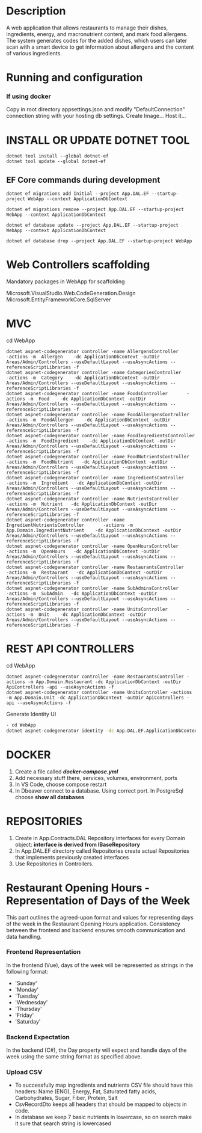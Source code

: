 # Description
A web application that allows restaurants to manage their dishes, ingredients, energy, and macronutrient content, and mark food allergens. The system generates codes for the added dishes, which users can later scan with a smart device to get information about allergens and the content of various ingredients.

# Running and configuration
### If using docker
Copy in root directory appsettings.json and modify "DefaultConnection" connection string with your hosting db settings.
Create Image...
Host it...

# INSTALL OR UPDATE DOTNET TOOL
```
dotnet tool install --global dotnet-ef
dotnet tool update --global dotnet-ef
```


## EF Core commands during development
```
dotnet ef migrations add Initial --project App.DAL.EF --startup-project WebApp --context ApplicationDbContext 

dotnet ef migrations remove --project App.DAL.EF --startup-project WebApp --context ApplicationDbContext 
 
dotnet ef database update --project App.DAL.EF --startup-project WebApp --context ApplicationDbContext

dotnet ef database drop --project App.DAL.EF --startup-project WebApp
```

# Web Controllers scaffolding

Mandatory packages in WebApp for scaffolding

Microsoft.VisualStudio.Web.CodeGeneration.Design
Microsoft.EntityFrameworkCore.SqlServer


# MVC

cd WebApp
```
dotnet aspnet-codegenerator controller -name AllergensController       -actions -m  Allergen    -dc ApplicationDbContext -outDir Areas/Admin/Controllers --useDefaultLayout --useAsyncActions --referenceScriptLibraries -f
dotnet aspnet-codegenerator controller -name CategoriesController       -actions -m  Category    -dc ApplicationDbContext -outDir Areas/Admin/Controllers --useDefaultLayout --useAsyncActions --referenceScriptLibraries -f
dotnet aspnet-codegenerator controller -name FoodsController       -actions -m  Food    -dc ApplicationDbContext -outDir Areas/Admin/Controllers --useDefaultLayout --useAsyncActions --referenceScriptLibraries -f
dotnet aspnet-codegenerator controller -name FoodAllergensController       -actions -m  FoodAllergen    -dc ApplicationDbContext -outDir Areas/Admin/Controllers --useDefaultLayout --useAsyncActions --referenceScriptLibraries -f
dotnet aspnet-codegenerator controller -name FoodIngredientsController       -actions -m  FoodIngredient    -dc ApplicationDbContext -outDir Areas/Admin/Controllers --useDefaultLayout --useAsyncActions --referenceScriptLibraries -f
dotnet aspnet-codegenerator controller -name FoodNutrientsController       -actions -m  FoodNutrient   -dc ApplicationDbContext -outDir Areas/Admin/Controllers --useDefaultLayout --useAsyncActions --referenceScriptLibraries -f
dotnet aspnet-codegenerator controller -name IngredientsController       -actions -m  Ingredient   -dc ApplicationDbContext -outDir Areas/Admin/Controllers --useDefaultLayout --useAsyncActions --referenceScriptLibraries -f
dotnet aspnet-codegenerator controller -name NutrientsController       -actions -m  Nutrient   -dc ApplicationDbContext -outDir Areas/Admin/Controllers --useDefaultLayout --useAsyncActions --referenceScriptLibraries -f
dotnet aspnet-codegenerator controller -name IngredientNutrientsController       -actions -m  App.Domain.IngredientNutrient    -dc ApplicationDbContext -outDir Areas/Admin/Controllers --useDefaultLayout --useAsyncActions --referenceScriptLibraries -f
dotnet aspnet-codegenerator controller -name OpenHoursController       -actions -m  OpenHours   -dc ApplicationDbContext -outDir Areas/Admin/Controllers --useDefaultLayout --useAsyncActions --referenceScriptLibraries -f
dotnet aspnet-codegenerator controller -name RestaurantsController       -actions -m  Restaurant   -dc ApplicationDbContext -outDir Areas/Admin/Controllers --useDefaultLayout --useAsyncActions --referenceScriptLibraries -f
dotnet aspnet-codegenerator controller -name SubAdminsController       -actions -m  SubAdmin   -dc ApplicationDbContext -outDir Areas/Admin/Controllers --useDefaultLayout --useAsyncActions --referenceScriptLibraries -f
dotnet aspnet-codegenerator controller -name UnitsController       -actions -m  Unit    -dc ApplicationDbContext -outDir Areas/Admin/Controllers --useDefaultLayout --useAsyncActions --referenceScriptLibraries -f
```


# REST API CONTROLLERS

cd WebApp
```
dotnet aspnet-codegenerator controller -name RestaurantsController -actions -m App.Domain.Restaurant -dc ApplicationDbContext -outDir ApiControllers -api --useAsyncActions -f
dotnet aspnet-codegenerator controller -name UnitsController -actions -m App.Domain.Unit -dc ApplicationDbContext -outDir ApiControllers -api --useAsyncActions -f
```


Generate Identity UI
~~~bash
- cd WebApp
dotnet aspnet-codegenerator identity -dc App.DAL.EF.ApplicationDbContext --userClass AppUser -f
~~~

# DOCKER
1. Create a file called ***docker-compose.yml***
2. Add necessary stuff there, services, volumes, environment, ports
3. In VS Code, choose compose restart
4. In Dbeaver connect to a database. Using correct port. In PostgreSql choose **show all databases**
   


# REPOSITORIES
1. Create in App.Contracts.DAL Repository interfaces for every Domain object:
   **interface is derived from IBaseRepository**
2. In App.DAL.EF directory called Repositories create actual Repositories that implements previously created interfaces
3. Use Repositories in Controllers.


# Restaurant Opening Hours - Representation of Days of the Week
This part outlines the agreed-upon format and values for representing days of the week in the Restaurant Opening Hours application. Consistency between the frontend and backend ensures smooth communication and data handling.

### Frontend Representation
In the frontend (Vue), days of the week will be represented as strings in the following format:

- 'Sunday'
- 'Monday'
- 'Tuesday'
- 'Wednesday'
- 'Thursday'
- 'Friday'
- 'Saturday'
### Backend Expectation 
In the backend (C#), the Day property will expect and handle days of the week using the same string format as specified above.


### Upload CSV
- To successfully map ingredients and nutrients CSV file should have this headers: Name (ENG), Energy, Fat, Saturated fatty acids, Carbohydrates, Sugar, Fiber, Protein, Salt
- CsvRecordDto keeps all headers that should be mapped to objects in code.
- In database we keep 7 basic nutrients in lowercase, so on search make it sure that search string is lowercased
